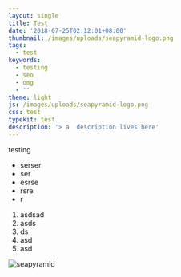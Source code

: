 ```yaml
---
layout: single
title: Test
date: '2018-07-25T02:12:01+08:00'
thumbnail: /images/uploads/seapyramid-logo.png
tags:
  - test
keywords:
  - testing
  - seo
  - omg
  - ''
theme: light
js: /images/uploads/seapyramid-logo.png
css: test
typekit: test
description: '> a  description lives here'
---
```

testing

* serser
* ser
* esrse
* rsre
* r

1. asdsad
2. asds
3. ds
4. asd
5. asd

![seapyramid](/images/uploads/seapyramid-logo.png)
